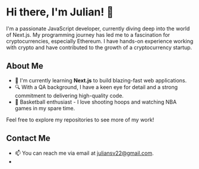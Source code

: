 # Hi there, I'm Julian! 👋

I'm a passionate JavaScript developer, currently diving deep into the world of Next.js. My programming journey has led me to a fascination for cryptocurrencies, especially Ethereum. I have hands-on experience working with crypto and have contributed to the growth of a cryptocurrency startup. 

## About Me

- 🌱 I'm currently learning **Next.js** to build blazing-fast web applications.
- 🔍 With a QA background, I have a keen eye for detail and a strong commitment to delivering high-quality code.
- 🏀 Basketball enthusiast - I love shooting hoops and watching NBA games in my spare time.

Feel free to explore my repositories to see more of my work!

## Contact Me

- 📫 You can reach me via email at [juliansv22@gmail.com](mailto:juliansv22@gmail.com).
-





